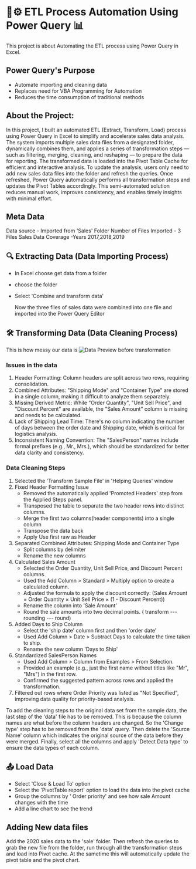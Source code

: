 # 🔄⚙️ ETL Process Automation Using Power Query 📊
This project is about Automating the ETL process using Power Query in Excel.

## Power Query's Purpose
 - Automate importing and cleaning data
 - Replaces need for VBA Programming for Automation
 - Reduces the time consumption of traditional methods

## About the Project:
In this project, I built an automated ETL (Extract, Transform, Load) process using Power Query in Excel to simplify and accelerate sales data analysis. The system imports multiple sales data files from a designated folder, dynamically combines them, and applies a series of transformation steps — such as filtering, merging, cleaning, and reshaping — to prepare the data for reporting.
The transformed data is loaded into the Pivot Table Cache for efficient and interactive analysis. To update the analysis, users only need to add new sales data files into the folder and refresh the queries. Once refreshed, Power Query automatically performs all transformation steps and updates the Pivot Tables accordingly.
This semi-automated solution reduces manual work, improves consistency, and enables timely insights with minimal effort.

## Meta Data
Data source - Imported from 'Sales' Folder
Number of Files Imported - 3 Files
Sales Data Coverage -Years 2017,2018,2019

## 🔍 Extracting Data (Data Importing Process)
- In Excel choose get data from a folder
- choose the folder
- Select 'Combine and transform data'

  Now the three files of sales data were combined into  one file and imported into the Power Query Editor

## 🛠️ Transforming Data (Data Cleaning Process)
This is how messy our data is
![Data Preview before transformation](https://github.com/TiranB/Powerquery-ETL-Automation/commit/924eae175555d9822506bcba915635fcee9ec6ce)
### Issues in the data
 1. Header Formatting: Column headers are split across two rows, requiring consolidation.
 2. Combined Attributes: "Shipping Mode" and "Container Type" are stored in a single column, making it difficult to analyze them separately.
 3. Missing Derived Metric: While "Order Quantity", "Unit Sell Price", and "Discount Percent" are available, the "Sales Amount" column is missing and needs to be calculated.
 4. Lack of Shipping Lead Time: There's no column indicating the number of days between the order date and Shipping date, which is critical for logistics analysis.
 5. Inconsistent Naming Convention: The "SalesPerson" names include formal prefixes (e.g., Mr., Mrs.), which should be standardized for better data clarity and consistency.
   
### Data Cleaning Steps
 1. Selected the 'Transform Sample File' in 'Helping Queries' window
 2. Fixed Header Formatting Issue
    - Removed the automatically applied 'Promoted Headers' step from the Applied Steps panel.
    - Transposed the table to separate the two header rows into distinct columns.
    - Merge the first two columns(header components) into a single column
    - Transpose the data back
    - Apply Use first raw as Header
 3. Separated Combined Attributes: Shipping Mode and Container Type
    - Split columns by delimiter
    - Rename the new columns
 4. Calculated Sales Amount
    - Selected the Order Quantity, Unit Sell Price, and Discount Percent columns.
    - Used the Add Column > Standard > Multiply option to create a calculated column.
    - Adjusted the formula to apply the discount correctly:
      (Sales Amount = Order Quantity × Unit Sell Price × (1 - Discount Percent))
    - Rename the column into 'Sale Amount'
    - Round the sale amounts into two decimal points. ( transform --- rounding --- round)
 5. Added Days to Ship Column
    - Select the 'ship date' column first and then 'order date'
    - Used Add Column > Date > Subtract Days to calculate the time taken to ship.
    - Rename the new column 'Days to Ship'
 6. Standardized SalesPerson Names
    - Used Add Column > Column from Examples > From Selection.
    - Provided an example (e.g., just the first name without titles like "Mr", "Mrs") in the first row.
    - Confirmed the suggested pattern across rows and applied the transformation.
 8. Filtered out rows where Order Priority was listed as "Not Specified", improving data quality for priority-based analysis.

To add the cleaning steps to the original data set from the sample data, the last step of the 'data' file has to be removed. This is because the column names are what before the column headers are changed. So the 
'Change type' step has to be removed from the 'data' query. Then delete the 'Source Name' column which indicates the original source of the data before they were merged. Finally, select all the columns and apply 'Detect Data type' to ensure the data types of each column.

## 📤 Load Data
 - Select 'Close & Load To' option
 - Select the 'PivotTable report' option to load the data into the pivot cache
 - Group the columns by ' Order priority' and see how sale Amount changes with the time
 - Add a line chart to see the trend

## Adding New data files
Add the 2020 sales data to the 'sale' folder. Then refresh the queries to grab the new file from the folder, run through all the transformation steps and load into Pivot cache. At the sametime this will automatically update the pivot table and the pivot chart. 

    
       
      
